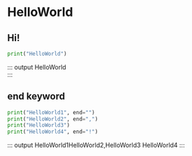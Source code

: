 # HelloWorld

## Hi!
```py
print("HelloWorld")
```
::: output
HelloWorld  
::: 

## **end** keyword

```py
print("HelloWorld1", end="")
print("HelloWorld2", end=",")
print("HelloWorld3")
print("HelloWorld4", end="!")
```

::: output
HelloWorld1HelloWorld2,HelloWorld3
HelloWorld4
:::